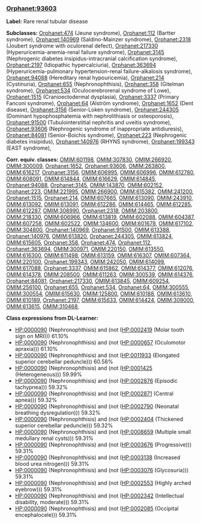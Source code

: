 
### [Orphanet:93603](http://www.orpha.net/ORDO/Orphanet_93603)
**Label:** Rare renal tubular disease

**Subclasses:** [Orphanet:474](http://www.orpha.net/ORDO/Orphanet_474) (Jeune syndrome), [Orphanet:112](http://www.orpha.net/ORDO/Orphanet_112) (Bartter syndrome), [Orphanet:140969](http://www.orpha.net/ORDO/Orphanet_140969) (Saldino-Mainzer syndrome), [Orphanet:2318](http://www.orpha.net/ORDO/Orphanet_2318) (Joubert syndrome with oculorenal defect), [Orphanet:217330](http://www.orpha.net/ORDO/Orphanet_217330) (Hyperuricemia-anemia-renal failure syndrome), [Orphanet:3145](http://www.orpha.net/ORDO/Orphanet_3145) (Nephrogenic diabetes insipidus-intracranial calcification syndrome), [Orphanet:2197](http://www.orpha.net/ORDO/Orphanet_2197) (Idiopathic hypercalciuria), [Orphanet:363694](http://www.orpha.net/ORDO/Orphanet_363694) (Hyperuricemia-pulmonary hypertension-renal failure-alkalosis syndrome), [Orphanet:94088](http://www.orpha.net/ORDO/Orphanet_94088) (Hereditary renal hypouricemia), [Orphanet:214](http://www.orpha.net/ORDO/Orphanet_214) (Cystinuria), [Orphanet:655](http://www.orpha.net/ORDO/Orphanet_655) (Nephronophthisis), [Orphanet:358](http://www.orpha.net/ORDO/Orphanet_358) (Gitelman syndrome), [Orphanet:534](http://www.orpha.net/ORDO/Orphanet_534) (Oculocerebrorenal syndrome of Lowe), [Orphanet:1515](http://www.orpha.net/ORDO/Orphanet_1515) (Cranioectodermal dysplasia), [Orphanet:3337](http://www.orpha.net/ORDO/Orphanet_3337) (Primary Fanconi syndrome), [Orphanet:64](http://www.orpha.net/ORDO/Orphanet_64) (Alström syndrome), [Orphanet:1652](http://www.orpha.net/ORDO/Orphanet_1652) (Dent disease), [Orphanet:3156](http://www.orpha.net/ORDO/Orphanet_3156) (Senior-Loken syndrome), [Orphanet:244305](http://www.orpha.net/ORDO/Orphanet_244305) (Dominant hypophosphatemia with nephrolithiasis or osteoporosis), [Orphanet:91500](http://www.orpha.net/ORDO/Orphanet_91500) (Tubulointerstitial nephritis and uveitis syndrome), [Orphanet:93606](http://www.orpha.net/ORDO/Orphanet_93606) (Nephrogenic syndrome of inappropriate antidiuresis), [Orphanet:84081](http://www.orpha.net/ORDO/Orphanet_84081) (Senior-Boichis syndrome), [Orphanet:223](http://www.orpha.net/ORDO/Orphanet_223) (Nephrogenic diabetes insipidus), [Orphanet:140976](http://www.orpha.net/ORDO/Orphanet_140976) (RHYNS syndrome), [Orphanet:199343](http://www.orpha.net/ORDO/Orphanet_199343) (EAST syndrome), 

**Corr. equiv. classes:** [OMIM:601198](http://purl.obolibrary.org/obo/OMIM_601198), [OMIM:307830](http://purl.obolibrary.org/obo/OMIM_307830), [OMIM:266920](http://purl.obolibrary.org/obo/OMIM_266920), [OMIM:300009](http://purl.obolibrary.org/obo/OMIM_300009), [Orphanet:1652](http://www.orpha.net/ORDO/Orphanet_1652), [Orphanet:93606](http://www.orpha.net/ORDO/Orphanet_93606), [OMIM:263800](http://purl.obolibrary.org/obo/OMIM_263800), [OMIM:616217](http://purl.obolibrary.org/obo/OMIM_616217), [Orphanet:3156](http://www.orpha.net/ORDO/Orphanet_3156), [OMIM:606995](http://purl.obolibrary.org/obo/OMIM_606995), [OMIM:606996](http://purl.obolibrary.org/obo/OMIM_606996), [OMIM:612780](http://purl.obolibrary.org/obo/OMIM_612780), [OMIM:608091](http://purl.obolibrary.org/obo/OMIM_608091), [OMIM:614844](http://purl.obolibrary.org/obo/OMIM_614844), [OMIM:616629](http://purl.obolibrary.org/obo/OMIM_616629), [OMIM:614845](http://purl.obolibrary.org/obo/OMIM_614845), [Orphanet:94088](http://www.orpha.net/ORDO/Orphanet_94088), [Orphanet:3145](http://www.orpha.net/ORDO/Orphanet_3145), [OMIM:143870](http://purl.obolibrary.org/obo/OMIM_143870), [OMIM:602152](http://purl.obolibrary.org/obo/OMIM_602152), [Orphanet:223](http://www.orpha.net/ORDO/Orphanet_223), [OMIM:221995](http://purl.obolibrary.org/obo/OMIM_221995), [OMIM:266900](http://purl.obolibrary.org/obo/OMIM_266900), [OMIM:615382](http://purl.obolibrary.org/obo/OMIM_615382), [OMIM:241200](http://purl.obolibrary.org/obo/OMIM_241200), [Orphanet:1515](http://www.orpha.net/ORDO/Orphanet_1515), [Orphanet:214](http://www.orpha.net/ORDO/Orphanet_214), [OMIM:607665](http://purl.obolibrary.org/obo/OMIM_607665), [OMIM:613090](http://purl.obolibrary.org/obo/OMIM_613090), [OMIM:243910](http://purl.obolibrary.org/obo/OMIM_243910), [OMIM:613092](http://purl.obolibrary.org/obo/OMIM_613092), [OMIM:613091](http://purl.obolibrary.org/obo/OMIM_613091), [OMIM:612286](http://purl.obolibrary.org/obo/OMIM_612286), [OMIM:614465](http://purl.obolibrary.org/obo/OMIM_614465), [OMIM:612285](http://purl.obolibrary.org/obo/OMIM_612285), [OMIM:612287](http://purl.obolibrary.org/obo/OMIM_612287), [OMIM:308990](http://purl.obolibrary.org/obo/OMIM_308990), [Orphanet:2318](http://www.orpha.net/ORDO/Orphanet_2318), [OMIM:203800](http://purl.obolibrary.org/obo/OMIM_203800), [OMIM:218330](http://purl.obolibrary.org/obo/OMIM_218330), [OMIM:606966](http://purl.obolibrary.org/obo/OMIM_606966), [OMIM:613819](http://purl.obolibrary.org/obo/OMIM_613819), [OMIM:602088](http://purl.obolibrary.org/obo/OMIM_602088), [OMIM:604387](http://purl.obolibrary.org/obo/OMIM_604387), [OMIM:607258](http://purl.obolibrary.org/obo/OMIM_607258), [OMIM:602522](http://purl.obolibrary.org/obo/OMIM_602522), [OMIM:134600](http://purl.obolibrary.org/obo/OMIM_134600), [OMIM:601678](http://purl.obolibrary.org/obo/OMIM_601678), [OMIM:617102](http://purl.obolibrary.org/obo/OMIM_617102), [OMIM:304800](http://purl.obolibrary.org/obo/OMIM_304800), [Orphanet:140969](http://www.orpha.net/ORDO/Orphanet_140969), [Orphanet:91500](http://www.orpha.net/ORDO/Orphanet_91500), [OMIM:613388](http://purl.obolibrary.org/obo/OMIM_613388), [Orphanet:140976](http://www.orpha.net/ORDO/Orphanet_140976), [OMIM:613820](http://purl.obolibrary.org/obo/OMIM_613820), [Orphanet:244305](http://www.orpha.net/ORDO/Orphanet_244305), [OMIM:613824](http://purl.obolibrary.org/obo/OMIM_613824), [OMIM:615605](http://purl.obolibrary.org/obo/OMIM_615605), [Orphanet:358](http://www.orpha.net/ORDO/Orphanet_358), [Orphanet:474](http://www.orpha.net/ORDO/Orphanet_474), [Orphanet:112](http://www.orpha.net/ORDO/Orphanet_112), [Orphanet:363694](http://www.orpha.net/ORDO/Orphanet_363694), [OMIM:300971](http://purl.obolibrary.org/obo/OMIM_300971), [OMIM:220150](http://purl.obolibrary.org/obo/OMIM_220150), [OMIM:613550](http://purl.obolibrary.org/obo/OMIM_613550), [OMIM:616300](http://purl.obolibrary.org/obo/OMIM_616300), [OMIM:611498](http://purl.obolibrary.org/obo/OMIM_611498), [OMIM:613159](http://purl.obolibrary.org/obo/OMIM_613159), [OMIM:616307](http://purl.obolibrary.org/obo/OMIM_616307), [OMIM:607364](http://purl.obolibrary.org/obo/OMIM_607364), [OMIM:220100](http://purl.obolibrary.org/obo/OMIM_220100), [Orphanet:199343](http://www.orpha.net/ORDO/Orphanet_199343), [OMIM:242050](http://purl.obolibrary.org/obo/OMIM_242050), [OMIM:614099](http://purl.obolibrary.org/obo/OMIM_614099), [OMIM:617088](http://purl.obolibrary.org/obo/OMIM_617088), [Orphanet:3337](http://www.orpha.net/ORDO/Orphanet_3337), [OMIM:615862](http://purl.obolibrary.org/obo/OMIM_615862), [OMIM:614377](http://purl.obolibrary.org/obo/OMIM_614377), [OMIM:612076](http://purl.obolibrary.org/obo/OMIM_612076), [OMIM:614378](http://purl.obolibrary.org/obo/OMIM_614378), [OMIM:208500](http://purl.obolibrary.org/obo/OMIM_208500), [OMIM:611263](http://purl.obolibrary.org/obo/OMIM_611263), [OMIM:300539](http://purl.obolibrary.org/obo/OMIM_300539), [OMIM:614376](http://purl.obolibrary.org/obo/OMIM_614376), [Orphanet:84081](http://www.orpha.net/ORDO/Orphanet_84081), [Orphanet:217330](http://www.orpha.net/ORDO/Orphanet_217330), [OMIM:613845](http://purl.obolibrary.org/obo/OMIM_613845), [OMIM:609254](http://purl.obolibrary.org/obo/OMIM_609254), [OMIM:256100](http://purl.obolibrary.org/obo/OMIM_256100), [Orphanet:655](http://www.orpha.net/ORDO/Orphanet_655), [Orphanet:534](http://www.orpha.net/ORDO/Orphanet_534), [Orphanet:64](http://www.orpha.net/ORDO/Orphanet_64), [OMIM:300555](http://purl.obolibrary.org/obo/OMIM_300555), [OMIM:300554](http://purl.obolibrary.org/obo/OMIM_300554), [OMIM:615630](http://purl.obolibrary.org/obo/OMIM_615630), [OMIM:125800](http://purl.obolibrary.org/obo/OMIM_125800), [OMIM:610188](http://purl.obolibrary.org/obo/OMIM_610188), [OMIM:613610](http://purl.obolibrary.org/obo/OMIM_613610), [OMIM:610189](http://purl.obolibrary.org/obo/OMIM_610189), [Orphanet:2197](http://www.orpha.net/ORDO/Orphanet_2197), [OMIM:615633](http://purl.obolibrary.org/obo/OMIM_615633), [OMIM:614424](http://purl.obolibrary.org/obo/OMIM_614424), [OMIM:309000](http://purl.obolibrary.org/obo/OMIM_309000), [OMIM:613615](http://purl.obolibrary.org/obo/OMIM_613615), [OMIM:310468](http://purl.obolibrary.org/obo/OMIM_310468), 

**Class expressions from DL-Learner:**

- [HP:0000090](http://purl.obolibrary.org/obo/HP_0000090) (Nephronophthisis) and (not ([HP:0002419](http://purl.obolibrary.org/obo/HP_0002419) (Molar tooth sign on MRI))) 61.10%
- [HP:0000090](http://purl.obolibrary.org/obo/HP_0000090) (Nephronophthisis) and (not ([HP:0000657](http://purl.obolibrary.org/obo/HP_0000657) (Oculomotor apraxia))) 61.10%
- [HP:0000090](http://purl.obolibrary.org/obo/HP_0000090) (Nephronophthisis) and (not ([HP:0011933](http://purl.obolibrary.org/obo/HP_0011933) (Elongated superior cerebellar peduncle))) 60.58%
- [HP:0000090](http://purl.obolibrary.org/obo/HP_0000090) (Nephronophthisis) and (not ([HP:0001425](http://purl.obolibrary.org/obo/HP_0001425) (Heterogeneous))) 59.99%
- [HP:0000090](http://purl.obolibrary.org/obo/HP_0000090) (Nephronophthisis) and (not ([HP:0002876](http://purl.obolibrary.org/obo/HP_0002876) (Episodic tachypnea))) 59.32%
- [HP:0000090](http://purl.obolibrary.org/obo/HP_0000090) (Nephronophthisis) and (not ([HP:0002871](http://purl.obolibrary.org/obo/HP_0002871) (Central apnea))) 59.32%
- [HP:0000090](http://purl.obolibrary.org/obo/HP_0000090) (Nephronophthisis) and (not ([HP:0002790](http://purl.obolibrary.org/obo/HP_0002790) (Neonatal breathing dysregulation))) 59.32%
- [HP:0000090](http://purl.obolibrary.org/obo/HP_0000090) (Nephronophthisis) and (not ([HP:0002404](http://purl.obolibrary.org/obo/HP_0002404) (Thickened superior cerebellar peduncle))) 59.32%
- [HP:0000090](http://purl.obolibrary.org/obo/HP_0000090) (Nephronophthisis) and (not ([HP:0008659](http://purl.obolibrary.org/obo/HP_0008659) (Multiple small medullary renal cysts))) 59.31%
- [HP:0000090](http://purl.obolibrary.org/obo/HP_0000090) (Nephronophthisis) and (not ([HP:0003676](http://purl.obolibrary.org/obo/HP_0003676) (Progressive))) 59.31%
- [HP:0000090](http://purl.obolibrary.org/obo/HP_0000090) (Nephronophthisis) and (not ([HP:0003138](http://purl.obolibrary.org/obo/HP_0003138) (Increased blood urea nitrogen))) 59.31%
- [HP:0000090](http://purl.obolibrary.org/obo/HP_0000090) (Nephronophthisis) and (not ([HP:0003076](http://purl.obolibrary.org/obo/HP_0003076) (Glycosuria))) 59.31%
- [HP:0000090](http://purl.obolibrary.org/obo/HP_0000090) (Nephronophthisis) and (not ([HP:0002553](http://purl.obolibrary.org/obo/HP_0002553) (Highly arched eyebrow))) 59.31%
- [HP:0000090](http://purl.obolibrary.org/obo/HP_0000090) (Nephronophthisis) and (not ([HP:0002342](http://purl.obolibrary.org/obo/HP_0002342) (Intellectual disability, moderate))) 59.31%
- [HP:0000090](http://purl.obolibrary.org/obo/HP_0000090) (Nephronophthisis) and (not ([HP:0002085](http://purl.obolibrary.org/obo/HP_0002085) (Occipital encephalocele))) 59.31%


